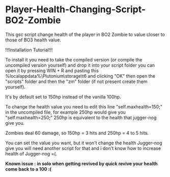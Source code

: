 # Player-Health-Changing-Script-BO2-Zombie
This gsc script change health of the player in BO2 Zombie to value closer to those of BO3 health value.

!!!Installation Tutorial!!!

To install it you need to take the compiled version (or compile the uncompiled version yourself) and drop it into your script folder you can open it by pressing WIN + R and pasting this %localappdata%\Plutonium\storage\t6 and clicking "OK" then open the "scripts" folder and then the "zm" folder (if not present create them yourself).


It's by default set to 150hp instead of the vanilla 100hp.

To change the health value you need to edit this line "self.maxhealth=150;" in the uncompiled file, for example 250hp would give you "self.maxhealth=250;" 250hp is equivalent to the health that jugger-nog give you.

Zombies deal 60 damage, so 150hp = 3 hits and 250hp = 4 to 5 hits.

You can set the value you want, but it won't change the health Jugger-nog give you will need another script for that and i don't know how to increase health of Jugger-nog =(.


**Known issue : in solo when getting revived by quick revive your health come back to a 100 :(**
